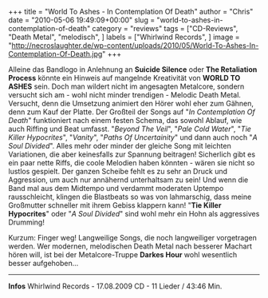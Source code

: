 +++
title = "World To Ashes - In Contemplation Of Death"
author = "Chris"
date = "2010-05-06 19:49:09+00:00"
slug = "world-to-ashes-in-contemplation-of-death"
category = "reviews"
tags = ["CD-Reviews", "Death Metal", "melodisch", ]
labels = ["Whirlwind Records", ]
image = "http://necroslaughter.de/wp-content/uploads/2010/05/World-To-Ashes-In-Contemplation-Of-Death.jpg"
+++

Alleine das Bandlogo in Anlehnung an **Suicide Silence** oder **The Retaliation Process** könnte ein Hinweis auf mangelnde Kreativität von **WORLD TO ASHES** sein. Doch man wildert nicht im angesagten Metalcore, sondern versucht sich am - wohl nicht minder trendigen - Melodic Death Metal. Versucht, denn die Umsetzung animiert den Hörer wohl eher zum Gähnen, denn zum Kauf der Platte.
Der Großteil der Songs auf "_In Contemplation Of Death_" funktioniert nach einem festen Schema, das sowohl Ablauf, wie auch Riffing und Beat umfasst. "_Beyond The Veil_", "_Pale Cold Water_", "_Tie Killer Hypocrites_", "_Vanity_", "_Paths Of Uncertainity_" und dann auch noch "_A Soul Divided_". Alles mehr oder minder der gleiche Song mit leichten Variationen, die aber keinesfalls zur Spannung beitragen!
Sicherlich gibt es ein paar nette Riffs, die coole Melodien haben könnten - wären sie nicht so lustlos gespielt. Der ganzen Scheibe fehlt es zu sehr an Druck und Aggression, um auch nur annähernd unterhaltsam zu sein! Und wenn die Band mal aus dem Midtempo und verdammt moderaten Uptempo rausschleicht, klingen die Blastbeats so was von lahmarschig, dass meine Großmutter schneller mit ihrem Gebiss klappern kann! "**Tie Killer Hypocrites**" oder "_A Soul Divided_" sind wohl mehr ein Hohn als aggressives Drumming!

Kurzum: Finger weg! Langweilige Songs, die noch langweiliger vorgetragen werden. Wer modernen, melodischen Death Metal nach besserer Machart hören will, ist bei der Metalcore-Truppe **Darkes Hour** wohl wesentlich besser aufgehoben...





---
**Infos**
Whirlwind Records - 17.08.2009
CD - 11 Lieder / 43:46 Min.
